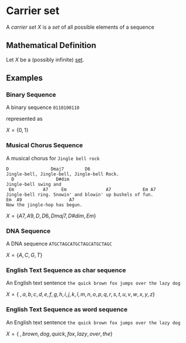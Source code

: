 # Carrier set

A _carrier set_ $X$ is a _set_ of all possible elements of a sequence

## Mathematical Definition

Let $X$ be a (possibly infinite) [set](https://en.wikipedia.org/wiki/Set_(mathematics)).

## Examples

### Binary Sequence

A binary sequence `0110100110`

represented as

$X = \{0,1\}$

### Musical Chorus Sequence

A musical chorus for `Jingle bell rock`

```
D                Dmaj7        D6
Jingle-bell, Jingle-bell, Jingle-bell Rock.
  D                D#dim
Jingle-bell swing and
 Em           A7     Em               A7            Em A7
Jingle-bell ring. Snowin' and blowin' up bushels of fun.
Em  A9                  A7
Now the jingle-hop has begun.
```

$X = \{A7, A9, D, D6, Dmaj7, D\#dim, Em\}$

### DNA Sequence

A DNA sequence `ATGCTAGCATGCTAGCATGCTAGC`

$X = \{A,C,G,T\}$

### English Text Sequence as char sequence

An English text sentence `the quick brown fox jumps over the lazy dog`

$X = \{\ ,a,b,c,d,e,f,g,h,i,j,k,l,m,n,o,p,q,r,s,t,u,v,w,x,y,z \}$

### English Text Sequence as word sequence

An English text sentence `the quick brown fox jumps over the lazy dog`

$X = \{\ , brown, dog, quick, fox, lazy, over, the\}$
